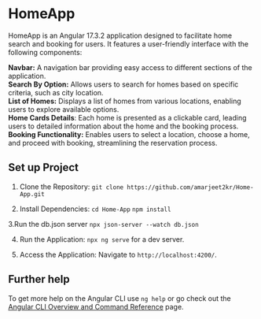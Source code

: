 # HomeApp

HomeApp is an Angular 17.3.2 application designed to facilitate home search and booking for users. It features a user-friendly interface with the following components:

**Navbar:** A navigation bar providing easy access to different sections of the application.<br/>
**Search By Option:** Allows users to search for homes based on specific criteria, such as city location.<br/>
**List of Homes:** Displays a list of homes from various locations, enabling users to explore available options.<br/>
**Home Cards Details**: Each home is presented as a clickable card, leading users to detailed information about the home and the booking process.<br/>
**Booking Functionality:** Enables users to select a location, choose a home, and proceed with booking, streamlining the reservation process.

## Set up Project

1. Clone the Repository:
`git clone https://github.com/amarjeet2kr/Home-App.git`

2. Install Dependencies:
`cd Home-App`
`npm install`

3.Run the db.json server
`npx json-server --watch db.json`

4. Run the Application:
`npx ng serve` for a dev server.

5. Access the Application:
Navigate to `http://localhost:4200/`.

## Further help

To get more help on the Angular CLI use `ng help` or go check out the [Angular CLI Overview and Command Reference](https://angular.io/cli) page.
